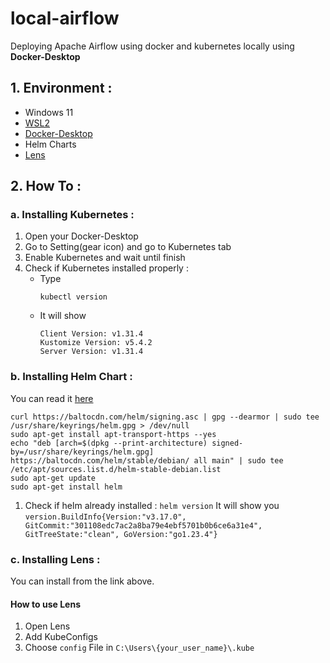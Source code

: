 # local-airflow
Deploying Apache Airflow using docker and kubernetes locally using **Docker-Desktop**

## 1. Environment :
- Windows 11
- [WSL2](https://learn.microsoft.com/en-us/windows/wsl/install) 
- [Docker-Desktop](https://www.docker.com/products/docker-desktop/) 
- Helm Charts
- [Lens](https://k8slens.dev/) 

## 2. How To :
### a. Installing Kubernetes :
1. Open your Docker-Desktop
2. Go to Setting(gear icon) and go to Kubernetes tab
3. Enable Kubernetes and wait until finish
4. Check if Kubernetes installed properly :
   - Type
     ```
     kubectl version
     ```
   - It will show
      ```
      Client Version: v1.31.4
      Kustomize Version: v5.4.2
      Server Version: v1.31.4
      ```
### b. Installing Helm Chart :
You can read it [here](https://helm.sh/docs/intro/install/)
```
curl https://baltocdn.com/helm/signing.asc | gpg --dearmor | sudo tee /usr/share/keyrings/helm.gpg > /dev/null
sudo apt-get install apt-transport-https --yes
echo "deb [arch=$(dpkg --print-architecture) signed-by=/usr/share/keyrings/helm.gpg] https://baltocdn.com/helm/stable/debian/ all main" | sudo tee /etc/apt/sources.list.d/helm-stable-debian.list
sudo apt-get update
sudo apt-get install helm
```
1. Check if helm already installed : `helm version`
It will show you `version.BuildInfo{Version:"v3.17.0", GitCommit:"301108edc7ac2a8ba79e4ebf5701b0b6ce6a31e4", GitTreeState:"clean", GoVersion:"go1.23.4"}`
### c. Installing Lens :
You can install from the link above.
#### How to use Lens
1. Open Lens
2. Add KubeConfigs
3. Choose `config` File in `C:\Users\{your_user_name}\.kube`
